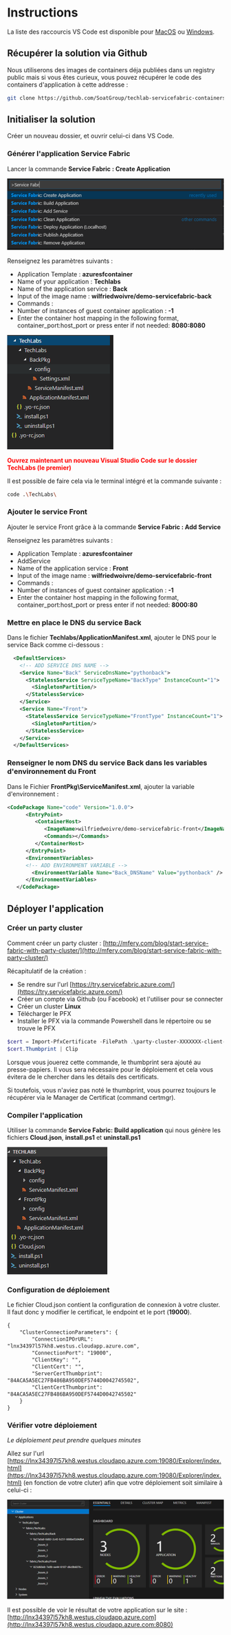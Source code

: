 # Instructions

La liste des raccourcis VS Code est disponible pour [MacOS](https://code.visualstudio.com/shortcuts/keyboard-shortcuts-macos.pdf) ou [Windows](https://code.visualstudio.com/shortcuts/keyboard-shortcuts-windows.pdf).

## Récupérer la solution via Github

Nous utiliserons des images de containers déja publiées dans un registry public mais si vous êtes curieux, vous pouvez récupérer le code des containers d'application à cette addresse :

```bash
git clone https://github.com/SoatGroup/techlab-servicefabric-containers.git
```

## Initialiser la solution

Créer un nouveau dossier, et ouvrir celui-ci dans VS Code.

### Générer l'application Service Fabric

Lancer la commande  **Service Fabric : Create Application**

![](assets/01-vscode-commands.png)

Renseignez les paramètres suivants : 
* Application Template : **azuresfcontainer**
* Name of your application : **Techlabs**
* Name of the application service : **Back**
* Input of the image name : **wilfriedwoivre/demo-servicefabric-back**
* Commands : 
* Number of instances of guest container application : **-1**
* Enter the container host mapping in the following format, container_port:host_port or press enter if not needed: **8080:8080**

![](assets/02-create-application.png)

<span style="color:red">**Ouvrez maintenant un nouveau Visual Studio Code sur le dossier TechLabs (le premier)**</span>

Il est possible de faire cela via le terminal intégré et la commande suivante :

```bash
code .\TechLabs\
```

### Ajouter le service Front

Ajouter le service Front grâce à la commande **Service Fabric : Add Service**

Renseignez les paramètres suivants : 
* Application Template : **azuresfcontainer**
* AddService
* Name of the application service : **Front**
* Input of the image name : **wilfriedwoivre/demo-servicefabric-front**
* Commands : 
* Number of instances of guest container application : **-1**
* Enter the container host mapping in the following format, container_port:host_port or press enter if not needed: **8000:80**

### Mettre en place le DNS du service Back 
Dans le fichier **Techlabs/ApplicationManifest.xml**, ajouter le DNS pour le service Back comme ci-dessous : 

```xml
  <DefaultServices>
    <!-- ADD SERVICE DNS NAME -->
    <Service Name="Back" ServiceDnsName="pythonback">
      <StatelessService ServiceTypeName="BackType" InstanceCount="1">
        <SingletonPartition/>
      </StatelessService>
    </Service>
    <Service Name="Front">
      <StatelessService ServiceTypeName="FrontType" InstanceCount="1">
        <SingletonPartition/>
      </StatelessService>
    </Service>
  </DefaultServices>
```

### Renseigner le nom DNS du service Back dans les variables d'environnement du Front

Dans le Fichier **FrontPkg\ServiceManifest.xml**, ajouter la variable d'environnement : 

```xml
<CodePackage Name="code" Version="1.0.0">
      <EntryPoint>
         <ContainerHost>
            <ImageName>wilfriedwoivre/demo-servicefabric-front</ImageName>
            <Commands></Commands>
         </ContainerHost>
      </EntryPoint>
      <EnvironmentVariables>
      <!-- ADD ENVIRONMENT VARIABLE -->
        <EnvironmentVariable Name="Back_DNSName" Value="pythonback" />
      </EnvironmentVariables> 
   </CodePackage>
```

## Déployer l'application 

### Créer un party cluster

Comment créer un party cluster : [http://mfery.com/blog/start-service-fabric-with-party-cluster/](http://mfery.com/blog/start-service-fabric-with-party-cluster/)

Récapitulatif de la création : 

* Se rendre sur l'url [https://try.servicefabric.azure.com/](https://try.servicefabric.azure.com/)
* Créer un compte via Github (ou Facebook) et l'utiliser pour se connecter
* Créer un cluster **Linux**
* Télécharger le PFX
* Installer le PFX via la commande Powershell dans le répertoire ou se trouve le PFX
```powershell
$cert = Import-PfxCertificate -FilePath .\party-cluster-XXXXXXX-client-cert.pfx -CertStoreLocation Cert:\CurrentUser\My -Password (ConvertTo-SecureString 1234567890 -AsPlainText -Force)
$cert.Thumbprint | Clip
```
Lorsque vous jouerez cette commande, le thumbprint sera ajouté au presse-papiers.
Il vous sera nécessaire pour le déploiement et cela vous évitera de le chercher dans les détails des certificats.

Si toutefois, vous n'aviez pas noté le thumbprint, vous pourrez toujours le récupérer via le Manager de Certificat (command certmgr).

### Compiler l'application 

Utiliser la commande **Service Fabric: Build application** qui nous génère les fichiers **Cloud.json**, **install.ps1** et **uninstall.ps1**

![](assets/03-after-build.png)

### Configuration de déploiement

Le fichier Cloud.json contient la configuration de connexion à votre cluster.
Il faut donc y modifier le certificat, le endpoint et le port (**19000**).
```Js
{
    "ClusterConnectionParameters": {
        "ConnectionIPOrURL": "lnx34397l57kh8.westus.cloudapp.azure.com",
        "ConnectionPort": "19000",
        "ClientKey": "",
        "ClientCert": "",
        "ServerCertThumbprint": "84ACA5A5EC27FB486BA950DEF5744D0042745502",
        "ClientCertThumbprint": "84ACA5A5EC27FB486BA950DEF5744D0042745502"
    }
}
```

### Vérifier votre déploiement

*Le déploiement peut prendre quelques minutes*

Allez sur l'url [https://lnx34397l57kh8.westus.cloudapp.azure.com:19080/Explorer/index.html](https://lnx34397l57kh8.westus.cloudapp.azure.com:19080/Explorer/index.html) (en fonction de votre cluter) afin que votre déploiement soit similaire à celui-ci : 

![](assets/04-result.png)

Il est possible de voir le résultat de votre application sur le site : 
[http://lnx34397l57kh8.westus.cloudapp.azure.com](http://lnx34397l57kh8.westus.cloudapp.azure.com:8080) 
